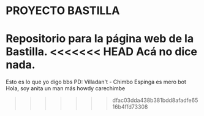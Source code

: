 # PROYECTO BASTILLA
Repositorio para la página web de la Bastilla.
<<<<<<< HEAD
Acá no dice nada.
=======
Esto es lo que yo digo bbs PD: Villadan't - Chimbo
Espinga es mero bot
Hola, soy anita un man más
howdy carechimbe
>>>>>>> dfac03dda438b381bdd8afadfe6516b4ffd73308
